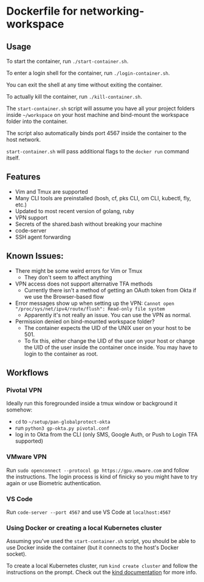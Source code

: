 # Dockerfile for networking-workspace

## Usage

To start the container, run `./start-container.sh`.

To enter a login shell for the container, run `./login-container.sh`.

You can exit the shell at any time without exiting the container.

To actually kill the container, run `./kill-container.sh`.

The `start-container.sh` script will assume you have all your project folders
inside `~/workspace` on your host machine and bind-mount the workspace folder
into the container.

The script also automatically binds port 4567 inside the container to the
host network.

`start-container.sh` will pass additional flags to the `docker run` command itself.


## Features

- Vim and Tmux are supported
- Many CLI tools are preinstalled (bosh, cf, pks CLI, om CLI, kubectl, fly, etc.)
- Updated to most recent version of golang, ruby
- VPN support
- Secrets of the shared.bash without breaking your machine
- code-server
- SSH agent forwarding

## Known Issues:

- There might be some weird errors for Vim or Tmux
   - They don't seem to affect anything
- VPN access does not support alternative TFA methods
  - Currently there isn't a method of getting an OAuth token from Okta if we
    use the Browser-based flow
- Error messages show up when setting up the VPN: `Cannot open "/proc/sys/net/ipv4/route/flush": Read-only file system`
  - Apparently it's not really an issue. You can use the VPN as normal.
- Permission denied on bind-mounted workspace folder?
  - The container expects the UID of the UNIX user on your host to be 501.
  - To fix this, either change the UID of the user on your host or change
    the UID of the user inside the container once inside. You may have to
    login to the container as root.

## Workflows

### Pivotal VPN
  Ideally run this foregrounded inside a tmux window or background it somehow:
  - `cd` to `~/setup/pan-globalprotect-okta`
  - run `python3 gp-okta.py pivotal.conf`
  - log in to Okta from the CLI (only SMS, Google Auth, or Push to Login TFA supported)

### VMware VPN
  Run `sudo openconnect --protocol gp https://gpu.vmware.com` and follow the
  instructions. The login process is kind of finicky so you might have to try
  again or use Biometric authentication.

### VS Code
  Run `code-server --port 4567` and use VS Code at `localhost:4567`

### Using Docker or creating a local Kubernetes cluster
  Assuming you've used the `start-container.sh` script, you should
  be able to use Docker inside the container (but it connects
  to the host's Docker socket).

  To create a local Kubernetes cluster, run `kind create cluster` and
  follow the instructions on the prompt. Check out the
  [kind documentation](https://kind.sigs.k8s.io/docs/user/quick-start/)
  for more info.
